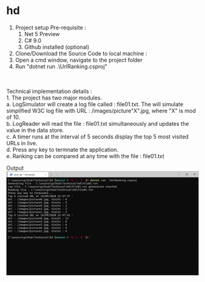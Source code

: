 # hd

1. Project setup Pre-requisite :<br/>
	1. Net 5 Preview<br/>
	2. C# 9.0<br/>
	3. Github installed (optional)<br/>
2. Clone/Download the Source Code to local machine :<br/>
3. Open a cmd window, navigate to the project folder<br/>
4. Run "dotnet run .\UrlRanking.csproj"<br/>
<br/>
<br/>
Technical implementation details : <br/>
1. The project has two major modules. <br/>
	a. LogSimulator will create a log file called : file01.txt. The will simulate simplified W3C log file with URL : /images/picture"X".jpg, where "X" is mod of 10.<br/>
	b. LogReader will read the file : file01.txt simultaneously and updates the value in the data store.<br/>
	c. A timer runs at the interval of 5 seconds display the top 5 most visited URLs in live.<br/>
	d. Press any key to termnate the application.<br/>
	e. Ranking can be compared at any time with the file : file01.txt<br/>

Output
![Output Screenshot](Screenshots/output.jpg?raw=true "Output")